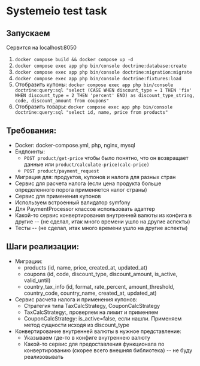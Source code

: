 # Systemeio test task

## Запускаем

Сервится на localhost:8050

1) ```docker compose build && docker compose up -d```
2) ```docker compose exec app php bin/console doctrine:database:create```
3) ```docker compose exec app php bin/console doctrine:migration:migrate```
4) ```docker compose exec app php bin/console doctrine:fixtures:load```
5) Отобразить купоны: ``docker compose exec app php bin/console doctrine:query:sql "select (CASE WHEN discount_type = 1 THEN 'fix' WHEN discount_type = 2 THEN 'percent' END) as discount_type_string, code, discount_amount from coupons"``
6) Отобразить товары: ``docker compose exec app php bin/console doctrine:query:sql "select id, name, price from products"``

## Требования:

- Docker: docker-compose.yml, php, nginx, mysql 
- Ендпоинты: 
  * ```POST product/get-price``` чтобы было понятно, что он возвращает данные или ````product/calculate-price(calc-price)````
  * ```POST product/payment_request``` 
- Миграция для: продуктов, купонов и налога для разных стран
- Сервис для расчета налога (если цена продукта больше определенного порога применяется налог страны)
- Сервис для применения купонов
- Используем встроенный валидатор symfony
- Для PaymentProcessor классов использовать адаптер
- Какой-то сервис конвертирования внутренней валюты из конфига в другие -- (не сделал, итак много времени ушло на другие аспекты)
- Тесты -- (не сделал, итак много времени ушло на другие аспекты)

## Шаги реализации:

- Миграции:
  * products (id, name, price, created_at, updated_at)
  * coupons (id, code, discount_type, discount_amount, is_active, valid_until)
  * country_tax_info (id, format, rate_percent, amount_threshold, country_code, country_name, created_at, updated_at)
- Сервис расчета налога и применения купонов:
  * Стратегия типа TaxCalcStrategy, CouponCalcStrategy
  * TaxCalcStrategy:, проверяем на лимит и применяем
  * CouponCalcStrategy: is_active=false, если нашли. Применяем метод сущности исходя из discount_type  
- Конвертирование внутренней валюты в нужное представление:
  * Указываем где-то в конфиге внутреннею валюту
  * Какой-то сервис для предоставления функционала по конвертированию (скорее всего внешняя библиотека) -- не буду реализовывать
